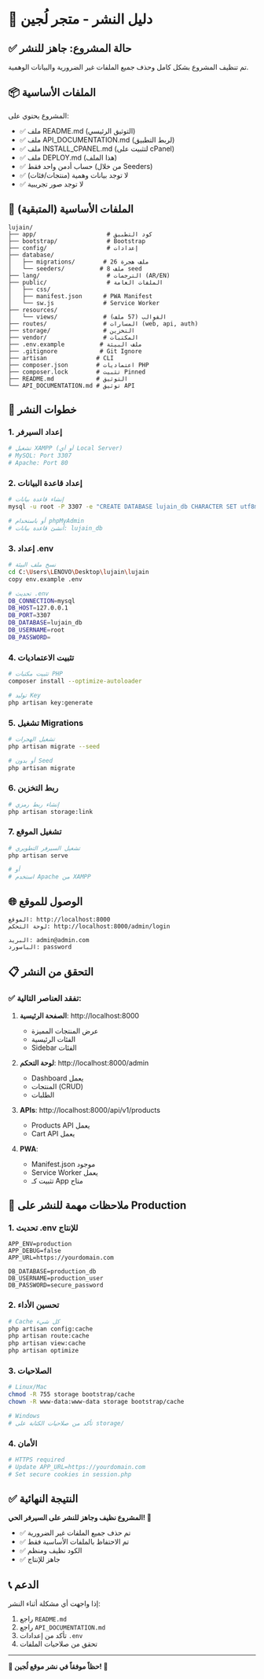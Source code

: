 # 🚀 دليل النشر - متجر لُجين

## ✅ حالة المشروع: جاهز للنشر

تم تنظيف المشروع بشكل كامل وحذف جميع الملفات غير الضرورية والبيانات الوهمية.

## 📦 الملفات الأساسية

المشروع يحتوي على:
- ✅ ملف README.md (التوثيق الرئيسي)
- ✅ ملف API_DOCUMENTATION.md (لربط التطبيق)
- ✅ ملف INSTALL_CPANEL.md (لتثبيت على cPanel)
- ✅ ملف DEPLOY.md (هذا الملف)
- ✅ حساب أدمن واحد فقط (من خلال Seeders)
- ✅ لا توجد بيانات وهمية (منتجات/فئات)
- ✅ لا توجد صور تجريبية

## 📁 الملفات الأساسية (المتبقية)

```
lujain/
├── app/                    # كود التطبيق
├── bootstrap/              # Bootstrap
├── config/                 # إعدادات
├── database/
│   ├── migrations/        # 26 ملف هجرة
│   └── seeders/          # 8 ملف seed
├── lang/                   # الترجمات (AR/EN)
├── public/                 # الملفات العامة
│   ├── css/
│   ├── manifest.json      # PWA Manifest
│   └── sw.js              # Service Worker
├── resources/
│   └── views/             # القوالب (57 ملف)
├── routes/                # المسارات (web, api, auth)
├── storage/               # التخزين
├── vendor/                # المكتبات
├── .env.example          # ملف البيئة
├── .gitignore            # Git Ignore
├── artisan              # CLI
├── composer.json        # اعتماديات PHP
├── composer.lock        # تثبيت Pinned
├── README.md            # التوثيق
└── API_DOCUMENTATION.md # توثيق API
```

## 🔧 خطوات النشر

### 1. إعداد السيرفر

```bash
# تشغيل XAMPP (أو أي Local Server)
# MySQL: Port 3307
# Apache: Port 80
```

### 2. إعداد قاعدة البيانات

```bash
# إنشاء قاعدة بيانات
mysql -u root -P 3307 -e "CREATE DATABASE lujain_db CHARACTER SET utf8mb4 COLLATE utf8mb4_unicode_ci;"

# أو باستخدام phpMyAdmin
# أنشئ قاعدة بيانات: lujain_db
```

### 3. إعداد .env

```bash
# نسخ ملف البيئة
cd C:\Users\LENOVO\Desktop\lujain\lujain
copy env.example .env

# تحديث .env
DB_CONNECTION=mysql
DB_HOST=127.0.0.1
DB_PORT=3307
DB_DATABASE=lujain_db
DB_USERNAME=root
DB_PASSWORD=
```

### 4. تثبيت الاعتماديات

```bash
# تثبيت مكتبات PHP
composer install --optimize-autoloader

# توليد Key
php artisan key:generate
```

### 5. تشغيل Migrations

```bash
# تشغيل الهجرات
php artisan migrate --seed

# أو بدون Seed
php artisan migrate
```

### 6. ربط التخزين

```bash
# إنشاء ربط رمزي
php artisan storage:link
```

### 7. تشغيل الموقع

```bash
# تشغيل السيرفر التطويري
php artisan serve

# أو
# استخدم Apache من XAMPP
```

## 🌐 الوصول للموقع

```
الموقع: http://localhost:8000
لوحة التحكم: http://localhost:8000/admin/login

البريد: admin@admin.com
الباسورد: password
```

## 📋 التحقق من النشر

### ✅ تفقد العناصر التالية:

1. **الصفحة الرئيسية**: http://localhost:8000
   - عرض المنتجات المميزة
   - الفئات الرئيسية
   - Sidebar الفئات

2. **لوحة التحكم**: http://localhost:8000/admin
   - Dashboard يعمل
   - المنتجات (CRUD)
   - الطلبات

3. **APIs**: http://localhost:8000/api/v1/products
   - Products API يعمل
   - Cart API يعمل

4. **PWA**: 
   - Manifest.json موجود
   - Service Worker يعمل
   - تثبيت كـ App متاح

## 🚨 ملاحظات مهمة للنشر على Production

### 1. تحديث .env للإنتاج

```env
APP_ENV=production
APP_DEBUG=false
APP_URL=https://yourdomain.com

DB_DATABASE=production_db
DB_USERNAME=production_user
DB_PASSWORD=secure_password
```

### 2. تحسين الأداء

```bash
# Cache كل شيء
php artisan config:cache
php artisan route:cache
php artisan view:cache
php artisan optimize
```

### 3. الصلاحيات

```bash
# Linux/Mac
chmod -R 755 storage bootstrap/cache
chown -R www-data:www-data storage bootstrap/cache

# Windows
# تأكد من صلاحيات الكتابة على storage/
```

### 4. الأمان

```bash
# HTTPS required
# Update APP_URL=https://yourdomain.com
# Set secure cookies in session.php
```

## ✅ النتيجة النهائية

**المشروع نظيف وجاهز للنشر على السيرفر الحي! 🎉**

- ✅ تم حذف جميع الملفات غير الضرورية
- ✅ تم الاحتفاظ بالملفات الأساسية فقط
- ✅ الكود نظيف ومنظم
- ✅ جاهز للإنتاج

## 📞 الدعم

إذا واجهت أي مشكلة أثناء النشر:
1. راجع `README.md`
2. راجع `API_DOCUMENTATION.md`
3. تأكد من إعدادات `.env`
4. تحقق من صلاحيات الملفات

---

**🎉 حظاً موفقاً في نشر موقع لُجين! 🚀**

